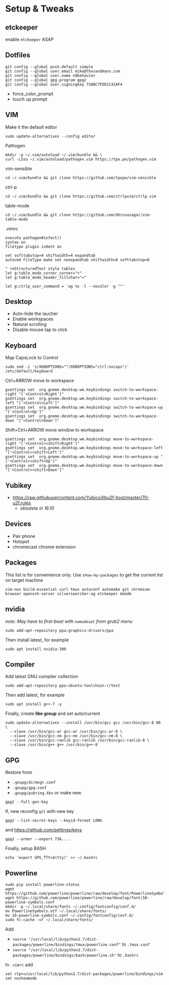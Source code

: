Setup & Tweaks
==============

etckeeper
---------

enable `etckeeper` ASAP

Dotfiles
--------
```
git config --global push.default simple
git config --global user.email mike@thesandmans.com
git config --global user.name n8behavior
git config --global gpg.program gpg2
git config --global user.signingkey 73ABC7FDECC41AF4
```
- force_color_prompt
- touch up prompt

VIM
---
Make it the default editor
```
sudo update-alternatives --config editor
```

Pathogen
```
mkdir -p ~/.vim/autoload ~/.vim/bundle && \
curl -LSso ~/.vim/autoload/pathogen.vim https://tpo.pe/pathogen.vim
```

vim-sensible
```
cd ~/.vim/bundle && git clone https://github.com/tpope/vim-sensible
```

ctrl-p
```
cd ~/.vim/bundle && git clone https://github.com/ctrlpvim/ctrlp.vim
```
table-mode
```
cd ~/.vim/bundle && git clone https://github.com/dhruvasagar/vim-table-mode
```

.vimrc
```
execute pathogen#infect()
syntax on
filetype plugin indent on

set softtabstop=4 shiftwidth=4 expandtab
autocmd FileType make set noexpandtab shiftwidth=8 softtabstop=0

" reStructuredText style tables
let g:table_mode_corner_corner="+"
let g:table_mode_header_fillchar="="

let g:ctrlp_user_command = 'ag %s -l --nocolor -g ""'
```

Desktop
-------
- Auto-hide the laucher
- Enable workspaces
- Natural scrolling
- Disable mouse tap to click

Keyboard
--------

Map CapsLock to Control
```
sudo sed -i 's/XKBOPTIONS=""/XKBOPTIONS="ctrl:nocaps"/' /etc/default/keyboard
```

Ctrl+ARROW move to workspace
```
gsettings set  org.gnome.desktop.wm.keybindings switch-to-workspace-right "['<Control>Right']"
gsettings set  org.gnome.desktop.wm.keybindings switch-to-workspace-left "['<Control>Left']"
gsettings set  org.gnome.desktop.wm.keybindings switch-to-workspace-up "['<Control>Up']"
gsettings set  org.gnome.desktop.wm.keybindings switch-to-workspace-down "['<Control>Down']"
```

Shift+Ctrl+ARROW move window to workspace
```
gsettings set  org.gnome.desktop.wm.keybindings move-to-workspace-right "['<Control><shift>Right']"
gsettings set  org.gnome.desktop.wm.keybindings move-to-workspace-left "['<Control><shift>Left']"
gsettings set  org.gnome.desktop.wm.keybindings move-to-workspace-up "['<Control><shift>Up']"
gsettings set  org.gnome.desktop.wm.keybindings move-to-workspace-down "['<Control><shift>Down']"
```

Yubikey
-------

- https://raw.githubusercontent.com/Yubico/libu2f-host/master/70-u2f.rules
  - _obsolete in 16.10_

Devices
-------
- Pair phone
- Hotspot
- chromecast chrome extension

Packages
-----------------

This list is for convenience only.  Use `show-my-packages` to get the current list on target machine

```
vim-nox build-essential curl tmux autoconf automake git chromium-browser openssh-server silversearcher-ag etckeeper mdadm
```

nvidia
------

_note: May have to first-boot with `nomodeset` from grub2 menu_

```
sudo add-apt-repository ppa:graphics-drivers/ppa
```
Then install latest, for example
```
sudo apt install nvidia-390
```

Compiler
--------

Add latest GNU compiler collection
```
sudo add-apt-repository ppa:ubuntu-toolchain-r/test
```
Then add latest, for example
```
sudo apt install g++-7 -y
```
Finally, create **like group** and set auto/current
```
sudo update-alternatives --install /usr/bin/gcc gcc /usr/bin/gcc-8 80 \
  --slave /usr/bin/gcc-ar gcc-ar /usr/bin/gcc-ar-8 \
  --slave /usr/bin/gcc-nm gcc-nm /usr/bin/gcc-nm-8 \
  --slave /usr/bin/gcc-ranlib gcc-ranlib /usr/bin/gcc-ranlib-8 \
  --slave /usr/bin/g++ g++ /usr/bin/g++-8
```

GPG
---
Restore from
- `.gnupg/dirmngr.conf`
- `.gnupg/gpg.conf`
- `.gnupg/pubring.kbx`
or make new
```
gpg2 --full-gen-key
```
If, new reconfig `git` with new key
```
gpg2 --list-secret-keys --keyid-format LONG
```
and https://github.com/settings/keys
```
gpg2 --armor --export 73A....
```
Finally, setup BASH
```
echo 'export GPG_TTY=$(tty)' >> ~/.bashrc
```
Powerline
---------

```
sudo pip install powerline-status
wget https://github.com/powerline/powerline/raw/develop/font/PowerlineSymbols.otf
wget https://github.com/powerline/powerline/raw/develop/font/10-powerline-symbols.conf
mkdir -p ~/.local/share/fonts ~/.config/fontconfig/conf.d/
mv PowerlineSymbols.otf ~/.local/share/fonts/
mv 10-powerline-symbols.conf ~/.config/fontconfig/conf.d/
sudo fc-cache -vf ~/.local/share/fonts/
```
Add 
- `source "/usr/local/lib/python2.7/dist-packages/powerline/bindings/tmux/powerline.conf"` to `.tmux.conf`
- `source "/usr/local/lib/python2.7/dist-packages/powerline/bindings/bash/powerline.sh"` to `.bashrc`

In `.vimrc` add
```
set rtp+=/usr/local/lib/python2.7/dist-packages/powerline/bindings/vim
set noshowmode
```
